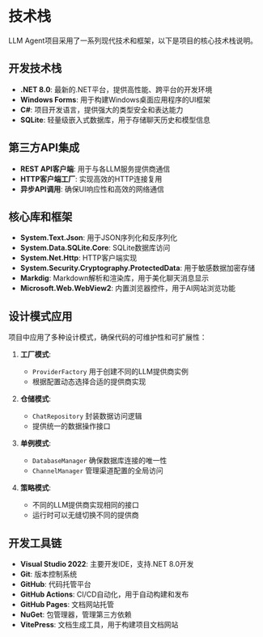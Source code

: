 # 技术栈

LLM Agent项目采用了一系列现代技术和框架，以下是项目的核心技术栈说明。

## 开发技术栈

- **.NET 8.0**: 最新的.NET平台，提供高性能、跨平台的开发环境
- **Windows Forms**: 用于构建Windows桌面应用程序的UI框架
- **C#**: 项目开发语言，提供强大的类型安全和表达能力
- **SQLite**: 轻量级嵌入式数据库，用于存储聊天历史和模型信息

## 第三方API集成

- **REST API客户端**: 用于与各LLM服务提供商通信
- **HTTP客户端工厂**: 实现高效的HTTP连接复用
- **异步API调用**: 确保UI响应性和高效的网络通信

## 核心库和框架

- **System.Text.Json**: 用于JSON序列化和反序列化
- **System.Data.SQLite.Core**: SQLite数据库访问
- **System.Net.Http**: HTTP客户端实现
- **System.Security.Cryptography.ProtectedData**: 用于敏感数据加密存储
- **Markdig**: Markdown解析和渲染库，用于美化聊天消息显示
- **Microsoft.Web.WebView2**: 内置浏览器控件，用于AI网站浏览功能

## 设计模式应用

项目中应用了多种设计模式，确保代码的可维护性和可扩展性：

1. **工厂模式**: 
   - `ProviderFactory` 用于创建不同的LLM提供商实例
   - 根据配置动态选择合适的提供商实现

2. **仓储模式**:
   - `ChatRepository` 封装数据访问逻辑
   - 提供统一的数据操作接口

3. **单例模式**:
   - `DatabaseManager` 确保数据库连接的唯一性
   - `ChannelManager` 管理渠道配置的全局访问

4. **策略模式**:
   - 不同的LLM提供商实现相同的接口
   - 运行时可以无缝切换不同的提供商

## 开发工具链

- **Visual Studio 2022**: 主要开发IDE，支持.NET 8.0开发
- **Git**: 版本控制系统
- **GitHub**: 代码托管平台
- **GitHub Actions**: CI/CD自动化，用于自动构建和发布
- **GitHub Pages**: 文档网站托管
- **NuGet**: 包管理器，管理第三方依赖
- **VitePress**: 文档生成工具，用于构建项目文档网站